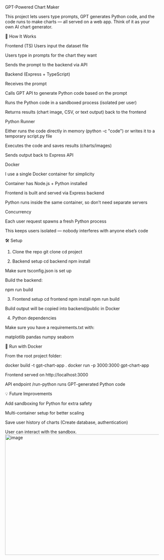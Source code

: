 GPT-Powered Chart Maker

This project lets users type prompts, GPT generates Python code, and the code runs to make charts — all served on a web app. Think of it as your own AI chart generator.

🎯 How It Works

Frontend (TS)
Users input the dataset file

Users type in prompts for the chart they want

Sends the prompt to the backend via API

Backend (Express + TypeScript)

Receives the prompt

Calls GPT API to generate Python code based on the prompt

Runs the Python code in a sandboxed process (isolated per user)

Returns results (chart image, CSV, or text output) back to the frontend

Python Runner

Either runs the code directly in memory (python -c "code") or writes it to a temporary script.py file

Executes the code and saves results (charts/images)

Sends output back to Express API

Docker

I use a single Docker container for simplicity

Container has Node.js + Python installed

Frontend is built and served via Express backend

Python runs inside the same container, so don’t need separate servers

Concurrency

Each user request spawns a fresh Python process

This keeps users isolated — nobody interferes with anyone else’s code

🛠 Setup
1. Clone the repo
git clone <repo-url>
cd project

2. Backend setup
cd backend
npm install


Make sure tsconfig.json is set up

Build the backend:

npm run build

3. Frontend setup
cd frontend
npm install
npm run build


Build output will be copied into backend/public in Docker

4. Python dependencies

Make sure you have a requirements.txt with:

matplotlib
pandas
numpy
seaborn

🚀 Run with Docker

From the root project folder:

docker build -t gpt-chart-app .
docker run -p 3000:3000 gpt-chart-app


Frontend served on http://localhost:3000

API endpoint /run-python runs GPT-generated Python code

💡 Future Improvements

Add sandboxing for Python for extra safety

Multi-container setup for better scaling

Save user history of charts (Create database, authentication)

User can interact with the sandbox. 
<img width="813" height="395" alt="image" src="https://github.com/user-attachments/assets/1ee47333-946c-4f81-a6f5-736a7d8922aa" />
